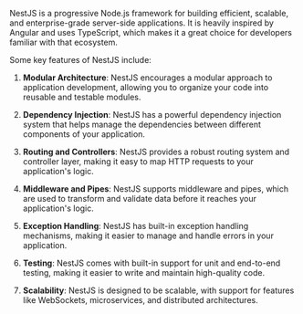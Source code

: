 NestJS is a progressive Node.js framework for building efficient, scalable, and enterprise-grade server-side applications. It is heavily inspired by Angular and uses TypeScript, which makes it a great choice for developers familiar with that ecosystem.

Some key features of NestJS include:

1. **Modular Architecture**: NestJS encourages a modular approach to application development, allowing you to organize your code into reusable and testable modules.
    
2. **Dependency Injection**: NestJS has a powerful dependency injection system that helps manage the dependencies between different components of your application.
    
3. **Routing and Controllers**: NestJS provides a robust routing system and controller layer, making it easy to map HTTP requests to your application's logic.
    
4. **Middleware and Pipes**: NestJS supports middleware and pipes, which are used to transform and validate data before it reaches your application's logic.
    
5. **Exception Handling**: NestJS has built-in exception handling mechanisms, making it easier to manage and handle errors in your application.
    
6. **Testing**: NestJS comes with built-in support for unit and end-to-end testing, making it easier to write and maintain high-quality code.
    
7. **Scalability**: NestJS is designed to be scalable, with support for features like WebSockets, microservices, and distributed architectures.